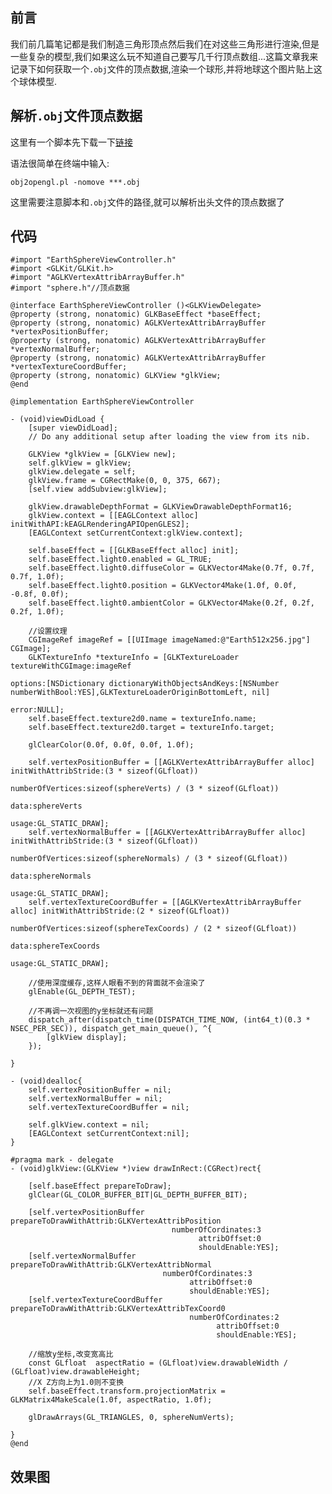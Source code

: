 ## 前言

我们前几篇笔记都是我们制造三角形顶点然后我们在对这些三角形进行渲染,但是一些复杂的模型,我们如果这么玩不知道自己要写几千行顶点数组...这篇文章我来记录下如何获取一个`.obj`文件的顶点数据,渲染一个球形,并将地球这个图片贴上这个球体模型.

## 解析`.obj`文件顶点数据

这里有一个脚本先下载一下[链接](https://github.com/RPGLiker/StudyForOpenGL/blob/master/Resource/obj2opengl.pl)

语法很简单在终端中输入:

	obj2opengl.pl -nomove ***.obj
	
这里需要注意脚本和`.obj`文件的路径,就可以解析出头文件的顶点数据了

## 代码


    #import "EarthSphereViewController.h"
    #import <GLKit/GLKit.h>
    #import "AGLKVertexAttribArrayBuffer.h"
    #import "sphere.h"//顶点数据

    @interface EarthSphereViewController ()<GLKViewDelegate>
    @property (strong, nonatomic) GLKBaseEffect *baseEffect;
    @property (strong, nonatomic) AGLKVertexAttribArrayBuffer *vertexPositionBuffer;
    @property (strong, nonatomic) AGLKVertexAttribArrayBuffer *vertexNormalBuffer;
    @property (strong, nonatomic) AGLKVertexAttribArrayBuffer *vertexTextureCoordBuffer;
    @property (strong, nonatomic) GLKView *glkView;
    @end

    @implementation EarthSphereViewController

    - (void)viewDidLoad {
        [super viewDidLoad];
        // Do any additional setup after loading the view from its nib.
        
        GLKView *glkView = [GLKView new];
        self.glkView = glkView;
        glkView.delegate = self;
        glkView.frame = CGRectMake(0, 0, 375, 667);
        [self.view addSubview:glkView];
        
        glkView.drawableDepthFormat = GLKViewDrawableDepthFormat16;
        glkView.context = [[EAGLContext alloc] initWithAPI:kEAGLRenderingAPIOpenGLES2];
        [EAGLContext setCurrentContext:glkView.context];
        
        self.baseEffect = [[GLKBaseEffect alloc] init];
        self.baseEffect.light0.enabled = GL_TRUE;
        self.baseEffect.light0.diffuseColor = GLKVector4Make(0.7f, 0.7f, 0.7f, 1.0f);
        self.baseEffect.light0.position = GLKVector4Make(1.0f, 0.0f, -0.8f, 0.0f);
        self.baseEffect.light0.ambientColor = GLKVector4Make(0.2f, 0.2f, 0.2f, 1.0f);
        
        //设置纹理
        CGImageRef imageRef = [[UIImage imageNamed:@"Earth512x256.jpg"] CGImage];
        GLKTextureInfo *textureInfo = [GLKTextureLoader textureWithCGImage:imageRef
                                                                   options:[NSDictionary dictionaryWithObjectsAndKeys:[NSNumber numberWithBool:YES],GLKTextureLoaderOriginBottomLeft, nil]
                                                                     error:NULL];
        self.baseEffect.texture2d0.name = textureInfo.name;
        self.baseEffect.texture2d0.target = textureInfo.target;
        
        glClearColor(0.0f, 0.0f, 0.0f, 1.0f);
        
        self.vertexPositionBuffer = [[AGLKVertexAttribArrayBuffer alloc] initWithAttribStride:(3 * sizeof(GLfloat))
                                                                             numberOfVertices:sizeof(sphereVerts) / (3 * sizeof(GLfloat))
                                                                                         data:sphereVerts
                                                                                        usage:GL_STATIC_DRAW];
        self.vertexNormalBuffer = [[AGLKVertexAttribArrayBuffer alloc] initWithAttribStride:(3 * sizeof(GLfloat))
                                                                           numberOfVertices:sizeof(sphereNormals) / (3 * sizeof(GLfloat))
                                                                                       data:sphereNormals
                                                                                      usage:GL_STATIC_DRAW];
        self.vertexTextureCoordBuffer = [[AGLKVertexAttribArrayBuffer alloc] initWithAttribStride:(2 * sizeof(GLfloat))
                                                                                 numberOfVertices:sizeof(sphereTexCoords) / (2 * sizeof(GLfloat))
                                                                                             data:sphereTexCoords
                                                                                            usage:GL_STATIC_DRAW];
        
        //使用深度缓存,这样人眼看不到的背面就不会渲染了
        glEnable(GL_DEPTH_TEST);

        //不再调一次视图的y坐标就还有问题
        dispatch_after(dispatch_time(DISPATCH_TIME_NOW, (int64_t)(0.3 * NSEC_PER_SEC)), dispatch_get_main_queue(), ^{
            [glkView display];
        });

    }

    - (void)dealloc{
        self.vertexPositionBuffer = nil;
        self.vertexNormalBuffer = nil;
        self.vertexTextureCoordBuffer = nil;
        
        self.glkView.context = nil;
        [EAGLContext setCurrentContext:nil];
    }

    #pragma mark - delegate
    - (void)glkView:(GLKView *)view drawInRect:(CGRect)rect{
        
        [self.baseEffect prepareToDraw];
        glClear(GL_COLOR_BUFFER_BIT|GL_DEPTH_BUFFER_BIT);

        [self.vertexPositionBuffer prepareToDrawWithAttrib:GLKVertexAttribPosition
                                        numberOfCordinates:3
                                              attribOffset:0
                                              shouldEnable:YES];
        [self.vertexNormalBuffer prepareToDrawWithAttrib:GLKVertexAttribNormal
                                      numberOfCordinates:3
                                            attribOffset:0
                                            shouldEnable:YES];
        [self.vertexTextureCoordBuffer prepareToDrawWithAttrib:GLKVertexAttribTexCoord0
                                            numberOfCordinates:2
                                                  attribOffset:0
                                                  shouldEnable:YES];
        
        //缩放y坐标,改变宽高比
        const GLfloat  aspectRatio = (GLfloat)view.drawableWidth / (GLfloat)view.drawableHeight;
        //X Z方向上为1.0则不变换
        self.baseEffect.transform.projectionMatrix = GLKMatrix4MakeScale(1.0f, aspectRatio, 1.0f);

        glDrawArrays(GL_TRIANGLES, 0, sphereNumVerts);

    }
    @end

## 效果图
